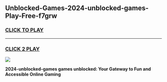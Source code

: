 
## Unblocked-Games-2024-unblocked-games-Play-Free-f7grw
<h3>
<a href="https://premium76.site?title=2024-unblocked-games&ref=23A">CLICK TO PLAY</a></h3>
<hr>

<h3>
<a href="https://premium76.site?title=2024-unblocked-games&ref=23A">CLICK 2 PLAY</a>
  
</h3>

<a href="https://premium76.site?title=2024-unblocked-games&ref=23A"><img src="https://clearcache.store/games.png"></a>


**2024-unblocked-games games unblocked: Your Gateway to Fun and Accessible Online Gaming**
